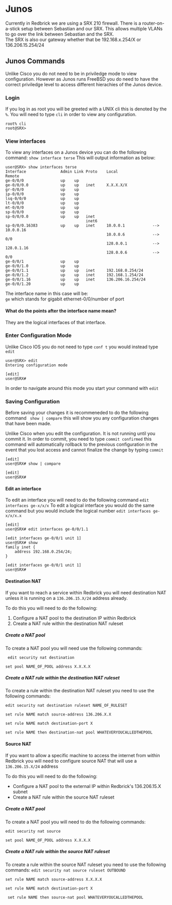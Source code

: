 # Junos

Currently in Redbrick we are using a SRX 210 firewall. There is a router-on-a-stick setup between Sebastian and our SRX. This allows multiple VLANs to go over the link between Sebastian and the SRX. <br>The SRX is also our gateway whether that be 192.168.x.254/X or 136.206.15.254/24


## Junos Commands

Unlike Cisco you do not need to be in priviledge mode to view configuration. However as Junos runs FreeBSD you do need to have the correct priviledge level to access different hierachies of the Junos device.

### Login
If you log in as root you will be greeted with a UNIX cli this is denoted by the `%`. You will need to type `cli` in order to view any configuration.

```text
root% cli
root@SRX>
```

### View interfaces

To view any interfaces on a Junos device you can do the following command:
`show interface terse` This will output information as below:
```text
user@SRX> show interfaces terse
Interface               Admin Link Proto    Local                 Remote
ge-0/0/0                up    up
ge-0/0/0.0              up    up   inet     X.X.X.X/X
gr-0/0/0                up    up
ip-0/0/0                up    up
lsq-0/0/0               up    up
lt-0/0/0                up    up
mt-0/0/0                up    up
sp-0/0/0                up    up
sp-0/0/0.0              up    up   inet
                                   inet6
sp-0/0/0.16383          up    up   inet     10.0.0.1            --> 10.0.0.16
                                            10.0.0.6            --> 0/0
                                            128.0.0.1           --> 128.0.1.16
                                            128.0.0.6           --> 0/0
ge-0/0/1                up    up
ge-0/0/1.0              up    up
ge-0/0/1.1              up    up   inet     192.168.0.254/24
ge-0/0/1.2              up    up   inet     192.168.1.254/24
ge-0/0/1.16             up    up   inet     136.206.16.254/24
ge-0/0/1.20             up    up
```

The interface name in this case will be:<br>
`ge` which stands for gigabit ethernet-0/0/number of port


#### What do the points after the interface name mean?

They are the logical interfaces of that interface. 

### Enter Configuration Mode
Unlike Cisco IOS you do not need to type `conf t` you would instead type `edit` 

```text
user@SRX> edit
Entering configuration mode

[edit]
user@SRX#
```

In order to navigate around this mode you start your command with `edit`

### Saving Configuration
Before saving your changes it is recommeneded to do the following command `` show | compare`` this will show you any configuration changes that have been made.

Unlike Cisco when you edit the configuration. It is not running until you commit it. In order to commit, you need to type ``commit confirmed`` this command will automatically rollback to the previous configuration in the event that you lost access and cannot finalize the change by typing ``commit`` 

```text
[edit]
user@SRX# show | compare

[edit]
user@SRX#
```


#### Edit an interface
To edit an interface you will need to do the following command ```edit interfaces ge-x/x/x``` To edit a logical interface you would do the same command but you would include the logical number ```edit interfaces ge-x/x/x.x```

```text
[edit]
user@SRX# edit interfaces ge-0/0/1.1

[edit interfaces ge-0/0/1 unit 1]
user@SRX# show
family inet {
    address 192.168.0.254/24;
}

[edit interfaces ge-0/0/1 unit 1]
user@SRX#
```
#### Destination NAT
If you want to reach a service within Redbrick you will need destination NAT unless it is running on a ``136.206.15.X/24`` address already.

To do this you will need to do the following:
1. Configure a NAT pool to the destination IP within Redbrick<br>
2. Create a NAT rule within the destination NAT ruleset

##### Create a NAT pool
To create a NAT pool you will need use the following commands:

``
edit security nat destination``


``
set pool NAME_OF_POOL address X.X.X.X
``
	
##### Create a NAT rule within the destination NAT ruleset
To create a rule within the destination NAT ruleset you need to use the following commands:

``
edit security nat destination ruleset NAME_OF_RULESET
``

``
set rule NAME match source-address 136.206.X.X 
`` 

``
set rule NAME match destination-port X 
`` 

``
set rule NAME then destination-nat pool WHATEVERYOUCALLEDTHEPOOL
``

#### Source NAT
If you want to allow a specific machine to access the internet from within Redbrick  you will need to configure source NAT that will use a ``136.206.15.X/24`` address

To do this you will need to do the following:
- Configure a NAT pool to the external IP within Redbrick's 136.206.15.X subnet
- Create a NAT rule within the source NAT ruleset

##### Create a NAT pool
To create a NAT pool you will need to do the following commands:

``
edit security nat source
``

``
set pool NAME_OF_POOL address X.X.X.X
``

##### Create a NAT rule within the source NAT ruleset 
To create a rule within the source NAT ruleset you need to use the following commands:
``
edit security nat source ruleset OUTBOUND
``

``
set rule NAME match source-address X.X.X.X 
``

``
set rule NAME match destination-port X 
``

``
set rule NAME then source-nat pool WHATEVERYOUCALLEDTHEPOOL``
